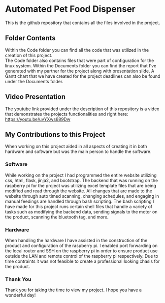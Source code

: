 # Automated Pet Food Dispenser
This is the github repository that contains all the files involved in the project.

## Folder Contents
Within the Code folder you can find all the code that was utilized in the creation of this project.<br>
The Code folder also contains files that were part of configuration for the linux system.
Within the Documents folder you can find the report that I've generated with my partner for the project along with presentation slide.
A Gantt chart that we have created for the project deadlines can also be found under the Documents folder.

## Video Presentation
The youtube link provided under the description of this repository is a video that demonstrates the projects functionalities and right here: https://youtu.be/uvYXws689Dw

## My Contributions to this Project
When working on this project aided in all aspects of creating it in both hardware and software but was the main person to handle the software.

### Software
While working on the project I had programmed the entire website utilizing css, html, flask, jinja2, and bootstrap. 
The backend that was running on the raspberry pi for the project was utilizing excel template files that are being modified and read through the website.
All changes that are made to the website through auto timed scanning, changing schedules, and engaging in manual feedings are handled through bash scripting.
The bash scripting I have made for this project runs certain shell files that handle a variety of tasks such as modifying the backend data, sending signals to the motor on the product, scanning the bluetooth tag, and more.  

### Hardware
When handling the hardware I have assisted in the construction of the product and configuration of the raspberry pi.
I enabled port forwarding on the local router and SSH on the raspberry pi in order to ensure product use outside the LAN and remote control of the raspberry pi respectively.
Due to time contraints it was not feasible to create a professional looking chasis for the product. 

### Thank You
Thank you for taking the time to view my project. I hope you have a wonderful day!

